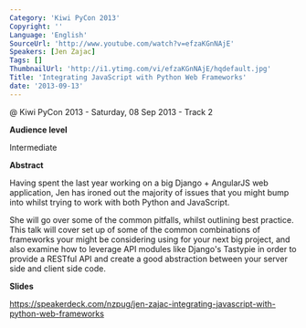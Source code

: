 ```yaml
---
Category: 'Kiwi PyCon 2013'
Copyright: ''
Language: 'English'
SourceUrl: 'http://www.youtube.com/watch?v=efzaKGnNAjE'
Speakers: [Jen Zajac]
Tags: []
ThumbnailUrl: 'http://i1.ytimg.com/vi/efzaKGnNAjE/hqdefault.jpg'
Title: 'Integrating JavaScript with Python Web Frameworks'
date: '2013-09-13'
---
```

@ Kiwi PyCon 2013 - Saturday, 08 Sep 2013 - Track 2

**Audience level**

Intermediate

**Abstract**

Having spent the last year working on a big Django + AngularJS web application, Jen has ironed out the majority of issues that you might bump into whilst trying to work with both Python and JavaScript.

She will go over some of the common pitfalls, whilst outlining best practice. This talk will cover set up of some of the common combinations of frameworks your might be considering using for your next big project, and also examine how to leverage API modules like Django's Tastypie in order to provide a RESTful API and create a good abstraction between your server side and client side code.

**Slides**

https://speakerdeck.com/nzpug/jen-zajac-integrating-javascript-with-python-web-frameworks
